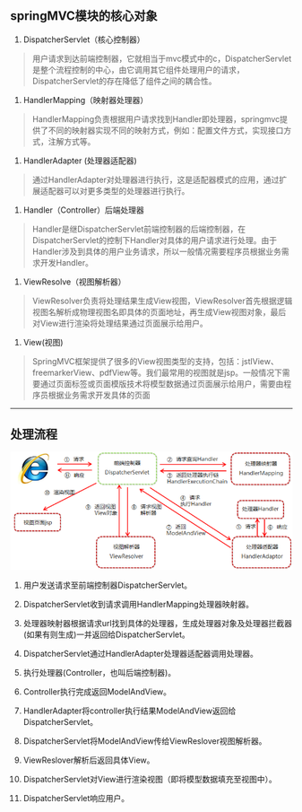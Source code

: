 ## springMVC模块的核心对象
1. DispatcherServlet（核心控制器）
>用户请求到达前端控制器，它就相当于mvc模式中的c，DispatcherServlet是整个流程控制的中心，由它调用其它组件处理用户的请求，DispatcherServlet的存在降低了组件之间的耦合性。

1. HandlerMapping（映射器处理器）
>HandlerMapping负责根据用户请求找到Handler即处理器，springmvc提供了不同的映射器实现不同的映射方式，例如：配置文件方式，实现接口方式，注解方式等。

1. HandlerAdapter (处理器适配器)
>通过HandlerAdapter对处理器进行执行，这是适配器模式的应用，通过扩展适配器可以对更多类型的处理器进行执行。

1. Handler（Controller）后端处理器
>Handler是继DispatcherServlet前端控制器的后端控制器，在DispatcherServlet的控制下Handler对具体的用户请求进行处理。由于Handler涉及到具体的用户业务请求，所以一般情况需要程序员根据业务需求开发Handler。

1. ViewResolve（视图解析器）
>ViewResolver负责将处理结果生成View视图，ViewResolver首先根据逻辑视图名解析成物理视图名即具体的页面地址，再生成View视图对象，最后对View进行渲染将处理结果通过页面展示给用户。

1. View(视图)
>SpringMVC框架提供了很多的View视图类型的支持，包括：jstlView、freemarkerView、pdfView等。我们最常用的视图就是jsp。一般情况下需要通过页面标签或页面模版技术将模型数据通过页面展示给用户，需要由程序员根据业务需求开发具体的页面

---

## 处理流程

![image](./mvc.png)

1. 用户发送请求至前端控制器DispatcherServlet。

1. DispatcherServlet收到请求调用HandlerMapping处理器映射器。

1. 处理器映射器根据请求url找到具体的处理器，生成处理器对象及处理器拦截器(如果有则生成)一并返回给DispatcherServlet。

1. DispatcherServlet通过HandlerAdapter处理器适配器调用处理器。

1. 执行处理器(Controller，也叫后端控制器)。

1. Controller执行完成返回ModelAndView。

1. HandlerAdapter将controller执行结果ModelAndView返回给DispatcherServlet。

1. DispatcherServlet将ModelAndView传给ViewReslover视图解析器。

1. ViewReslover解析后返回具体View。

1. DispatcherServlet对View进行渲染视图（即将模型数据填充至视图中）。

1. DispatcherServlet响应用户。
